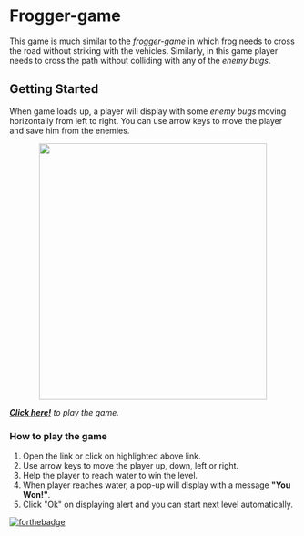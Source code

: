# Frogger-game
This game is much similar to the _frogger-game_  in which frog needs to cross the road without striking with the vehicles. Similarly,
in this game player needs to cross the path without colliding with any of the _enemy bugs_. 

## Getting Started
When game loads up, a player will display with some _enemy bugs_ moving horizontally from left to right. You can use arrow keys to move the player and save him from the enemies.

<p align="center"><img src="images/one.gif" width="400px" height="450px"></p>

 *__[Click here!](https://mpreetkaur.github.io/Frogger-game/)__ to play the game.*
 ### How to play the game
1. Open the link or click on highlighted above link.
2. Use arrow keys to move the player up, down, left or right.
3. Help the player to reach water to win the level.
4. When player reaches water, a pop-up will display with a message __"You Won!"__.
4. Click "Ok" on displaying alert and you can start next level automatically.

[![forthebadge](https://forthebadge.com/images/badges/built-by-codebabes.svg)](https://forthebadge.com)

